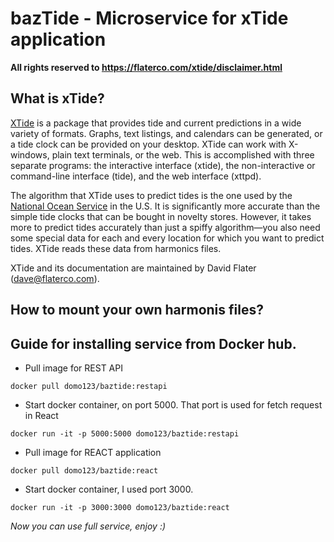 # bazTide - Microservice for xTide application
**All rights reserved to https://flaterco.com/xtide/disclaimer.html** 

## What is xTide?
[XTide](https://flaterco.com/xtide/) is a package that provides tide and current predictions in a wide variety of formats.  Graphs, text listings, and calendars can be generated, or a tide clock can be provided on your desktop. XTide can work with X-windows, plain text terminals, or the web.  This is accomplished with three separate programs:  the interactive interface (xtide), the non-interactive or command-line interface (tide), and the web interface (xttpd).

The algorithm that XTide uses to predict tides is the one used by the [National Ocean Service](https://oceanservice.noaa.gov/) in the U.S.  It is significantly more accurate than the simple tide clocks that can be bought in novelty stores.  However, it takes more to predict tides accurately than just a spiffy algorithm—you also need some special data for each and every location for which you want to predict tides.  XTide reads these data from harmonics files.

XTide and its documentation are maintained by David Flater (dave@flaterco.com).

## How to mount your own harmonis files?

## Guide for installing service from Docker hub.

* Pull image for REST API

```docker pull domo123/baztide:restapi```

* Start docker container, on port 5000. That port is used for fetch request in React

```docker run -it -p 5000:5000 domo123/baztide:restapi```

* Pull image for REACT application

```docker pull domo123/baztide:react```

* Start docker container, I used port 3000.

```docker run -it -p 3000:3000 domo123/baztide:react```

*Now you can use full service, enjoy :)*
